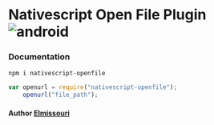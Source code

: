 # Nativescript Open File Plugin ![android](https://cdn4.iconfinder.com/data/icons/logos-3/228/android-32.png)
### Documentation
```
npm i nativescript-openfile
```
```javascript
var openurl = require("nativescript-openfile");
    openurl("file_path");
```
#### Author   [Elmissouri](https://twitter.com/elmissouri16)

